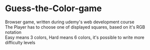 # Guess-the-Color-game
Browser game, written during udemy's web development course  
The Player has to choose one of displayed squares, based on it's RGB notation  
Easy means 3 colors, Hard means 6 colors, it's possible to write more difficulty levels  
